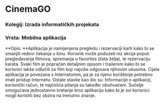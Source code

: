 # CinemaGO

### Kolegij: Izrada informatičkih projekata

### Vrsta: Mobilna aplikacija

**Opis: **Aplikacija je namijenjena pregledu i rezervaciji karti kako bi se smanjili redovi čekanja u kinu. Korisnik može poduzeti niz akcija poput: pregledavanja filmova, spremanja u 
favorites (lista želja), te rezervaciju karata. Svaki film je popračen detaljnim opisom i trailerom kako bi se korisnici lakše odlučili za film koji najviše odgovara njihovim ukusima. 
Cijela aplikacija je povezana s Internetomm, pa je za njeno korištenje potrebno imati pristup Internetu. Ostale stavke kao što su: Informacije o aplikaciji, korisnički račun, 
te najčešća pitanja su također obuhvaćeni. Sučelje omogućava jednostavno kretanje kroz aplikaciju kako bi je svi korisnici mogli koristiti bez obzira na trenutno znanje. 
